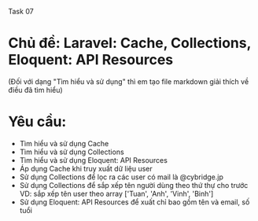 Task 07

# Chủ đề: Laravel: Cache, Collections, Eloquent: API Resources

(Đối với dạng "Tìm hiểu và sử dụng" thì em tạo file markdown giải thích về điều đã tìm hiểu)

# Yêu cầu:
- Tìm hiểu và sử dụng Cache
- Tìm hiểu và sử dụng Collections
- Tìm hiểu và sử dụng Eloquent: API Resources
- Áp dụng Cache khi truy xuất dữ liệu user
- Sử dụng Collections để lọc ra các user có mail là @cybridge.jp
- Sử dụng Collections để sắp xếp tên người dùng theo thứ thự cho trước
	VD: sắp xếp tên user theo array ['Tuan', 'Anh', 'Vinh', 'Binh']
- Sử dụng Eloquent: API Resources để xuất chỉ bao gồm tên và email, số tuổi
